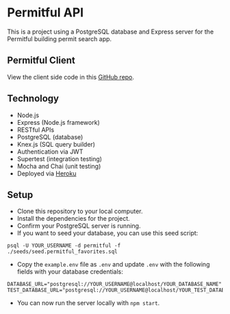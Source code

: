 # Permitful API

This is a project using a PostgreSQL database and Express server for the Permitful building permit search app.

## Permitful Client

View the client side code in this [GitHub repo](https://github.com/gavinmgrant/permitful-client).

## Technology

* Node.js
* Express (Node.js framework) 
* RESTful APIs 
* PostgreSQL (database) 
* Knex.js (SQL query builder)
* Authentication via JWT 
* Supertest (integration testing) 
* Mocha and Chai (unit testing) 
* Deployed via [Heroku](https://heroku.com)

## Setup

* Clone this repository to your local computer.
* Install the dependencies for the project.
* Confirm your PostgreSQL server is running.
* If you want to seed your database, you can use this seed script: 

```
psql -U YOUR_USERNAME -d permitful -f ./seeds/seed.permitful_favorites.sql
```

* Copy the `example.env` file as `.env` and update `.env` with the following fields with your database credentials:

```
DATABASE_URL="postgresql://YOUR_USERNAME@localhost/YOUR_DATABASE_NAME"
TEST_DATABASE_URL="postgresql://YOUR_USERNAME@localhost/YOUR_TEST_DATABASE_NAME"
```

* You can now run the server locally with `npm start`.